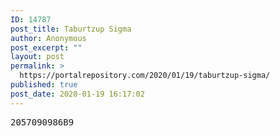 ```yaml
---
ID: 14787
post_title: Taburtzup Sigma
author: Anonymous
post_excerpt: ""
layout: post
permalink: >
  https://portalrepository.com/2020/01/19/taburtzup-sigma/
published: true
post_date: 2020-01-19 16:17:02
---
```

<pre>2057090986B9</pre>